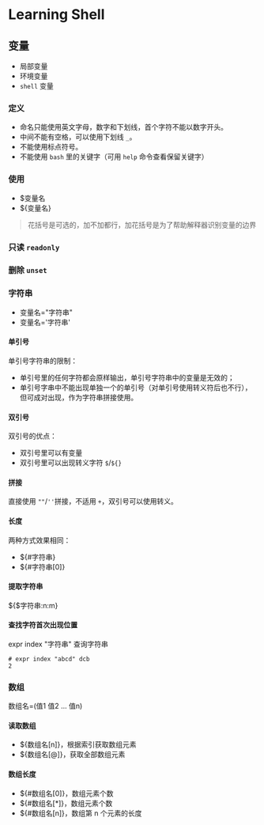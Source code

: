 # Learning Shell

## 变量

- 局部变量
- 环境变量
- `shell` 变量

### 定义

- 命名只能使用英文字母，数字和下划线，首个字符不能以数字开头。
- 中间不能有空格，可以使用下划线 `_`。
- 不能使用标点符号。
- 不能使用 `bash` 里的关键字（可用 `help` 命令查看保留关键字）

### 使用

- $变量名
- ${变量名}

> 花括号是可选的，加不加都行，加花括号是为了帮助解释器识别变量的边界

### 只读 `readonly`

### 删除 `unset`

### 字符串

- 变量名="字符串"
- 变量名='字符串'

#### 单引号

单引号字符串的限制：

- 单引号里的任何字符都会原样输出，单引号字符串中的变量是无效的；
- 单引号字串中不能出现单独一个的单引号（对单引号使用转义符后也不行），但可成对出现，作为字符串拼接使用。

#### 双引号

双引号的优点：

- 双引号里可以有变量
- 双引号里可以出现转义字符 `$`/`${}`

#### 拼接

直接使用 `""`/`''`拼接，不适用 `+`，双引号可以使用转义。

#### 长度

两种方式效果相同：

- ${#字符串}
- ${#字符串[0]}

#### 提取字符串

${$字符串:n:m}

#### 查找字符首次出现位置

expr index "字符串" 查询字符串

```shell
# expr index "abcd" dcb
2
```

### 数组

数组名=(值1 值2 ... 值n)

#### 读取数组

- ${数组名[n]}，根据索引获取数组元素
- ${数组名[@]}，获取全部数组元素

#### 数组长度

- ${#数组名[0]}，数组元素个数
- ${#数组名[*]}，数组元素个数
- ${#数组名[n]}，数组第 n 个元素的长度
